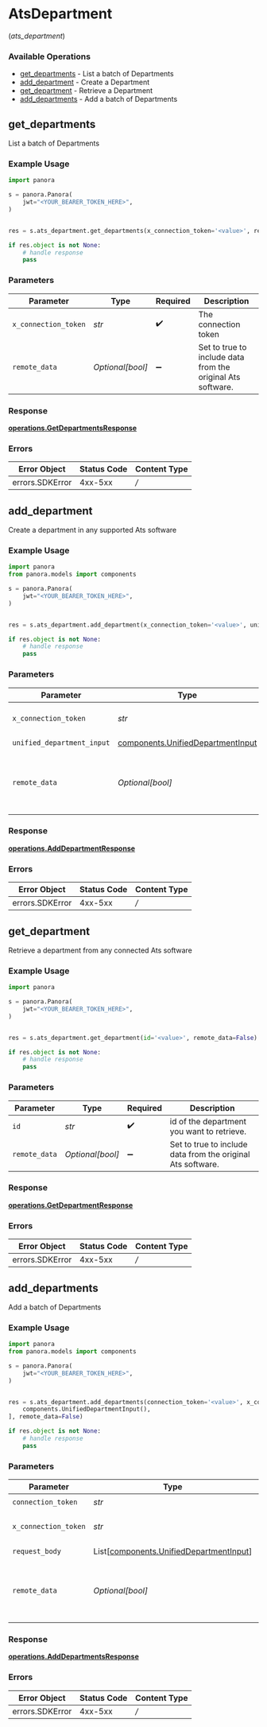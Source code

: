 # AtsDepartment
(*ats_department*)

### Available Operations

* [get_departments](#get_departments) - List a batch of Departments
* [add_department](#add_department) - Create a Department
* [get_department](#get_department) - Retrieve a Department
* [add_departments](#add_departments) - Add a batch of Departments

## get_departments

List a batch of Departments

### Example Usage

```python
import panora

s = panora.Panora(
    jwt="<YOUR_BEARER_TOKEN_HERE>",
)


res = s.ats_department.get_departments(x_connection_token='<value>', remote_data=False)

if res.object is not None:
    # handle response
    pass

```

### Parameters

| Parameter                                                   | Type                                                        | Required                                                    | Description                                                 |
| ----------------------------------------------------------- | ----------------------------------------------------------- | ----------------------------------------------------------- | ----------------------------------------------------------- |
| `x_connection_token`                                        | *str*                                                       | :heavy_check_mark:                                          | The connection token                                        |
| `remote_data`                                               | *Optional[bool]*                                            | :heavy_minus_sign:                                          | Set to true to include data from the original Ats software. |


### Response

**[operations.GetDepartmentsResponse](../../models/operations/getdepartmentsresponse.md)**
### Errors

| Error Object    | Status Code     | Content Type    |
| --------------- | --------------- | --------------- |
| errors.SDKError | 4xx-5xx         | */*             |

## add_department

Create a department in any supported Ats software

### Example Usage

```python
import panora
from panora.models import components

s = panora.Panora(
    jwt="<YOUR_BEARER_TOKEN_HERE>",
)


res = s.ats_department.add_department(x_connection_token='<value>', unified_department_input=components.UnifiedDepartmentInput(), remote_data=False)

if res.object is not None:
    # handle response
    pass

```

### Parameters

| Parameter                                                                              | Type                                                                                   | Required                                                                               | Description                                                                            |
| -------------------------------------------------------------------------------------- | -------------------------------------------------------------------------------------- | -------------------------------------------------------------------------------------- | -------------------------------------------------------------------------------------- |
| `x_connection_token`                                                                   | *str*                                                                                  | :heavy_check_mark:                                                                     | The connection token                                                                   |
| `unified_department_input`                                                             | [components.UnifiedDepartmentInput](../../models/components/unifieddepartmentinput.md) | :heavy_check_mark:                                                                     | N/A                                                                                    |
| `remote_data`                                                                          | *Optional[bool]*                                                                       | :heavy_minus_sign:                                                                     | Set to true to include data from the original Ats software.                            |


### Response

**[operations.AddDepartmentResponse](../../models/operations/adddepartmentresponse.md)**
### Errors

| Error Object    | Status Code     | Content Type    |
| --------------- | --------------- | --------------- |
| errors.SDKError | 4xx-5xx         | */*             |

## get_department

Retrieve a department from any connected Ats software

### Example Usage

```python
import panora

s = panora.Panora(
    jwt="<YOUR_BEARER_TOKEN_HERE>",
)


res = s.ats_department.get_department(id='<value>', remote_data=False)

if res.object is not None:
    # handle response
    pass

```

### Parameters

| Parameter                                                   | Type                                                        | Required                                                    | Description                                                 |
| ----------------------------------------------------------- | ----------------------------------------------------------- | ----------------------------------------------------------- | ----------------------------------------------------------- |
| `id`                                                        | *str*                                                       | :heavy_check_mark:                                          | id of the department you want to retrieve.                  |
| `remote_data`                                               | *Optional[bool]*                                            | :heavy_minus_sign:                                          | Set to true to include data from the original Ats software. |


### Response

**[operations.GetDepartmentResponse](../../models/operations/getdepartmentresponse.md)**
### Errors

| Error Object    | Status Code     | Content Type    |
| --------------- | --------------- | --------------- |
| errors.SDKError | 4xx-5xx         | */*             |

## add_departments

Add a batch of Departments

### Example Usage

```python
import panora
from panora.models import components

s = panora.Panora(
    jwt="<YOUR_BEARER_TOKEN_HERE>",
)


res = s.ats_department.add_departments(connection_token='<value>', x_connection_token='<value>', request_body=[
    components.UnifiedDepartmentInput(),
], remote_data=False)

if res.object is not None:
    # handle response
    pass

```

### Parameters

| Parameter                                                                                    | Type                                                                                         | Required                                                                                     | Description                                                                                  |
| -------------------------------------------------------------------------------------------- | -------------------------------------------------------------------------------------------- | -------------------------------------------------------------------------------------------- | -------------------------------------------------------------------------------------------- |
| `connection_token`                                                                           | *str*                                                                                        | :heavy_check_mark:                                                                           | N/A                                                                                          |
| `x_connection_token`                                                                         | *str*                                                                                        | :heavy_check_mark:                                                                           | The connection token                                                                         |
| `request_body`                                                                               | List[[components.UnifiedDepartmentInput](../../models/components/unifieddepartmentinput.md)] | :heavy_check_mark:                                                                           | N/A                                                                                          |
| `remote_data`                                                                                | *Optional[bool]*                                                                             | :heavy_minus_sign:                                                                           | Set to true to include data from the original Ats software.                                  |


### Response

**[operations.AddDepartmentsResponse](../../models/operations/adddepartmentsresponse.md)**
### Errors

| Error Object    | Status Code     | Content Type    |
| --------------- | --------------- | --------------- |
| errors.SDKError | 4xx-5xx         | */*             |

